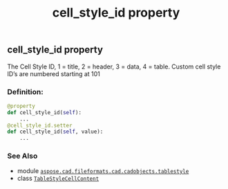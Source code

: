 ﻿---
title: cell_style_id property
second_title: Aspose.CAD for Python via .NET API References
description: 
type: docs
weight: 80
url: /python-net/aspose.cad.fileformats.cad.cadobjects.tablestyle/tablestylecellcontent/cell_style_id/
is_root: false
---

## cell_style_id property


The Cell Style ID, 1 = title, 2 = header, 3 = data, 4 = table.
Custom cell style ID’s are numbered starting at 101
### Definition:
```python
@property
def cell_style_id(self):
    ...
@cell_style_id.setter
def cell_style_id(self, value):
    ...
```

### See Also
* module [`aspose.cad.fileformats.cad.cadobjects.tablestyle`](../../)
* class [`TableStyleCellContent`](/cad/python-net/aspose.cad.fileformats.cad.cadobjects.tablestyle/tablestylecellcontent)
